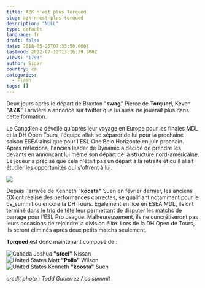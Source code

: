 ```yaml
---
title: AZK n'est plus Torqued
slug: azk-n-est-plus-torqued
description: "NULL"
type: default
language: fr
draft: false
date: 2018-05-25T07:33:50.000Z
lastmod: 2022-07-12T13:16:39.300Z
views: "1793"
author: Siger
country: ca
categories:
  - Flash
tags: []
---
```

Deux jours après le départ de Braxton "**swag**" Pierce de **Torqued**, Keven "**AZK**" Larivière a annoncé sur twitter que lui aussi ne jouerait plus dans cette formation.  
  
Le Canadien a dévoilé qu'après leur voyage en Europe pour les finales MDL et la DH Open Tours, l'équipe allait se séparer de lui pour la prochaine saison ESEA ainsi que pour l'ESL One Belo Horizonte en juin prochain. Après réflexions, l'ancien leader de Dynamic a décidé de prendre les devants en annonçant lui même son départ de la structure nord-américaine. Le joueur a précisé que cela n'était pas un départ à la retraite et qu'il allait étudier les opportunités qui s'offrent à lui.

![](/images/articles/5b07b5f450644/images/YXi9bLtwgWVylctKcVmyZSf2FJ1RTG8rcC2WEqRA.jpeg)

Depuis l'arrivée de Kenneth **"koosta"** Suen en février dernier, les anciens GX ont réalisé des performances correctes, se qualifiant notamment pour le cs\_summit ou encore la DH Tours. Egalement en lice en ESEA MDL, ils ont terminé dans le trio de tête leur permettant de disputer les matchs de barrage pour l'ESL Pro League. Malheureusement, ils ne concrétiseront pas leurs occasions de rejoindre la division élite. Lors de la DH Open de Tours, ils seront éliminés après deux petits matchs seulement.

**Torqued** est donc maintenant composé de :

![Canada](/images/countries/ca.svg)⁠ Joshua **"steel"** Nissan  
![United States](/images/countries/us.svg)⁠ Matt **"Pollo"** Wilson  
![United States](/images/countries/us.svg)⁠ Kenneth **"koosta"** Suen

_credit photo : Todd Gutierrez / cs summit_
